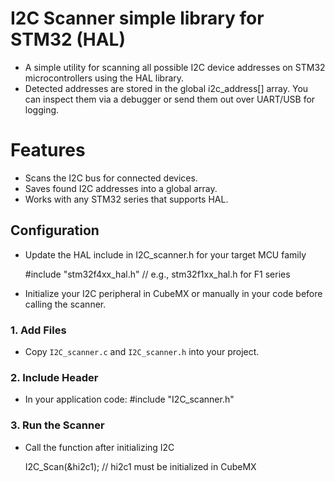 # I2C Scanner simple library for STM32 (HAL)
- A simple utility for scanning all possible I2C device addresses on STM32 microcontrollers using the HAL library.
- Detected addresses are stored in the global i2c_address[] array. You can inspect them via a debugger or send them out over UART/USB for logging.

# Features
- Scans the I2C bus for connected devices.
- Saves found I2C addresses into a global array.
- Works with any STM32 series that supports HAL.

## Configuration
- Update the HAL include in I2C_scanner.h for your target MCU family

	#include "stm32f4xx_hal.h"   // e.g., stm32f1xx_hal.h for F1 series

- Initialize your I2C peripheral in CubeMX or manually in your code before calling the scanner.

### 1. Add Files
- Copy `I2C_scanner.c` and `I2C_scanner.h` into your project.

### 2. Include Header
- In your application code:  #include "I2C_scanner.h"

### 3. Run the Scanner
- Call the function after initializing I2C

	I2C_Scan(&hi2c1);		// hi2c1 must be initialized in CubeMX




